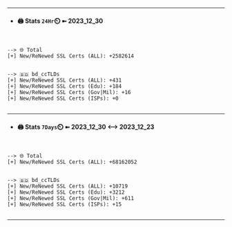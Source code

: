 

---
- #### 🖨️ **Stats** `24Hr`⏲️ ➼ 2023_12_30
```console


--> 🌐 Total
[+] New/ReNewed SSL Certs (ALL): +2582614


--> 🇧🇩 bd_ccTLDs
[+] New/ReNewed SSL Certs (ALL): +431
[+] New/ReNewed SSL Certs (Edu): +184
[+] New/ReNewed SSL Certs (Gov|Mil): +16
[+] New/ReNewed SSL Certs (ISPs): +0


```

---
- #### 🖨️ **Stats** `7Days`⏲️ ➼ 2023_12_30 <--> 2023_12_23
```console


--> 🌐 Total
[+] New/ReNewed SSL Certs (ALL): +68162052


--> 🇧🇩 bd_ccTLDs
[+] New/ReNewed SSL Certs (ALL): +10719
[+] New/ReNewed SSL Certs (Edu): +3212
[+] New/ReNewed SSL Certs (Gov|Mil): +611
[+] New/ReNewed SSL Certs (ISPs): +15


```

---

